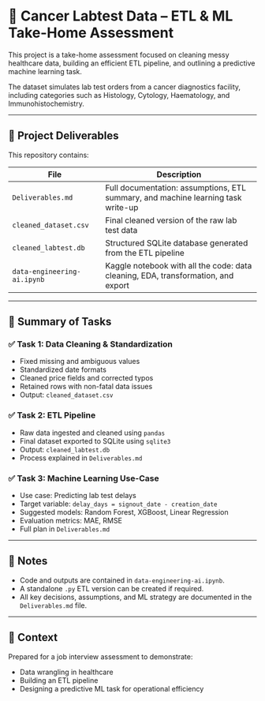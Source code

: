 # 🧪 Cancer Labtest Data – ETL & ML Take-Home Assessment

This project is a take-home assessment focused on cleaning messy healthcare data, building an efficient ETL pipeline, and outlining a predictive machine learning task.

The dataset simulates lab test orders from a cancer diagnostics facility, including categories such as Histology, Cytology, Haematology, and Immunohistochemistry.

---

## 🚀 Project Deliverables

This repository contains:

| File | Description |
|------|-------------|
| `Deliverables.md` | Full documentation: assumptions, ETL summary, and machine learning task write-up |
| `cleaned_dataset.csv` | Final cleaned version of the raw lab test data |
| `cleaned_labtest.db` | Structured SQLite database generated from the ETL pipeline |
| `data-engineering-ai.ipynb` | Kaggle notebook with all the code: data cleaning, EDA, transformation, and export |

---

## 📂 Summary of Tasks

### ✅ Task 1: Data Cleaning & Standardization
- Fixed missing and ambiguous values
- Standardized date formats
- Cleaned price fields and corrected typos
- Retained rows with non-fatal data issues
- Output: `cleaned_dataset.csv`

### ✅ Task 2: ETL Pipeline
- Raw data ingested and cleaned using `pandas`
- Final dataset exported to SQLite using `sqlite3`
- Output: `cleaned_labtest.db`
- Process explained in `Deliverables.md`

### ✅ Task 3: Machine Learning Use-Case
- Use case: Predicting lab test delays
- Target variable: `delay_days = signout_date - creation_date`
- Suggested models: Random Forest, XGBoost, Linear Regression
- Evaluation metrics: MAE, RMSE
- Full plan in `Deliverables.md`

---

## 📎 Notes
- Code and outputs are contained in `data-engineering-ai.ipynb`.
- A standalone `.py` ETL version can be created if required.
- All key decisions, assumptions, and ML strategy are documented in the `Deliverables.md` file.

---

## 💼 Context
Prepared for a job interview assessment to demonstrate:
- Data wrangling in healthcare
- Building an ETL pipeline
- Designing a predictive ML task for operational efficiency

